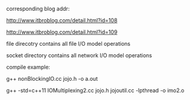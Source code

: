 corresponding blog addr:

http://www.itbroblog.com/detail.html?id=108

http://www.itbroblog.com/detail.html?id=109


file direcotry contains all file I/O model operations

socket directory contains all network I/O model operations

compile example:

g++ nonBlockingIO.cc jojo.h -o a.out

g++ -std=c++11 IOMultiplexing2.cc jojo.h jojoutil.cc -lpthread -o imo2.o
